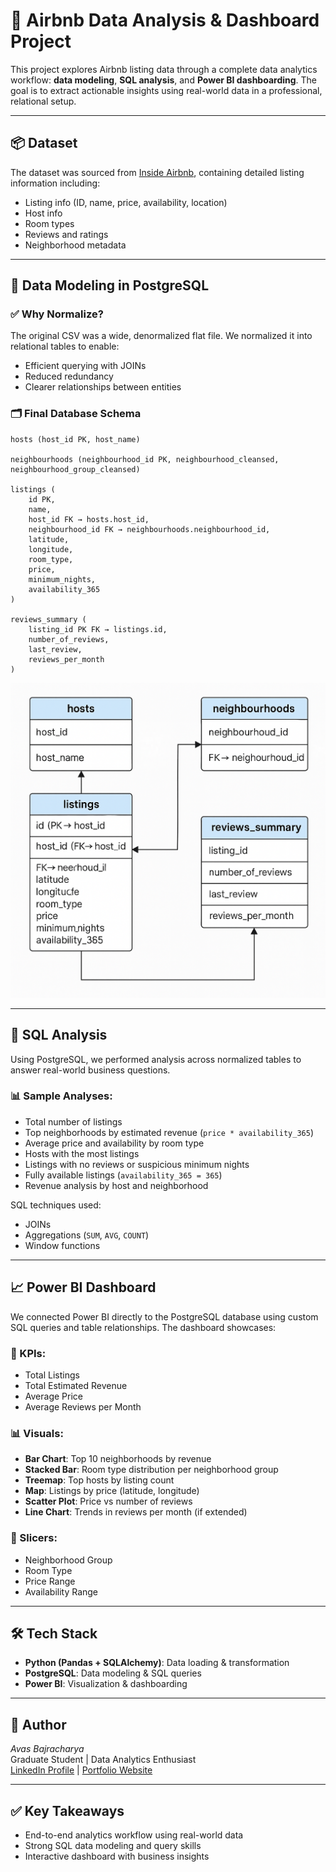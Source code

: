 
# 🏡 Airbnb Data Analysis & Dashboard Project

This project explores Airbnb listing data through a complete data analytics workflow: **data modeling**, **SQL analysis**, and **Power BI dashboarding**. The goal is to extract actionable insights using real-world data in a professional, relational setup.

---

## 📦 Dataset

The dataset was sourced from [Inside Airbnb](http://insideairbnb.com/get-the-data.html), containing detailed listing information including:

- Listing info (ID, name, price, availability, location)
- Host info
- Room types
- Reviews and ratings
- Neighborhood metadata

---

## 🧱 Data Modeling in PostgreSQL

### ✅ Why Normalize?

The original CSV was a wide, denormalized flat file. We normalized it into relational tables to enable:

- Efficient querying with JOINs
- Reduced redundancy
- Clearer relationships between entities

### 🗂️ Final Database Schema

```
hosts (host_id PK, host_name)

neighbourhoods (neighbourhood_id PK, neighbourhood_cleansed, neighbourhood_group_cleansed)

listings (
    id PK,
    name,
    host_id FK → hosts.host_id,
    neighbourhood_id FK → neighbourhoods.neighbourhood_id,
    latitude,
    longitude,
    room_type,
    price,
    minimum_nights,
    availability_365
)

reviews_summary (
    listing_id PK FK → listings.id,
    number_of_reviews,
    last_review,
    reviews_per_month
)
```

![Airbnb Data Modeling](images/airbnb-data-modeling.png)

---

## 🧠 SQL Analysis

Using PostgreSQL, we performed analysis across normalized tables to answer real-world business questions.

### 📊 Sample Analyses:
- Total number of listings
- Top neighborhoods by estimated revenue (`price * availability_365`)
- Average price and availability by room type
- Hosts with the most listings
- Listings with no reviews or suspicious minimum nights
- Fully available listings (`availability_365 = 365`)
- Revenue analysis by host and neighborhood

SQL techniques used:
- JOINs
- Aggregations (`SUM`, `AVG`, `COUNT`)
- Window functions

---

## 📈 Power BI Dashboard

We connected Power BI directly to the PostgreSQL database using custom SQL queries and table relationships. The dashboard showcases:

### 🎯 KPIs:
- Total Listings
- Total Estimated Revenue
- Average Price
- Average Reviews per Month

### 📊 Visuals:
- **Bar Chart**: Top 10 neighborhoods by revenue
- **Stacked Bar**: Room type distribution per neighborhood group
- **Treemap**: Top hosts by listing count
- **Map**: Listings by price (latitude, longitude)
- **Scatter Plot**: Price vs number of reviews
- **Line Chart**: Trends in reviews per month (if extended)

### 🧰 Slicers:
- Neighborhood Group
- Room Type
- Price Range
- Availability Range

---

## 🛠️ Tech Stack

- **Python (Pandas + SQLAlchemy)**: Data loading & transformation
- **PostgreSQL**: Data modeling & SQL queries
- **Power BI**: Visualization & dashboarding

---

## 📌 Author

*Avas Bajracharya*  
Graduate Student | Data Analytics Enthusiast  
[LinkedIn Profile](https://www.linkedin.com/in/avas-bajracharya-640357200/) | [Portfolio Website](https://www.avasbajracharya.com.np/)

---

## ✅ Key Takeaways

- End-to-end analytics workflow using real-world data
- Strong SQL data modeling and query skills
- Interactive dashboard with business insights
